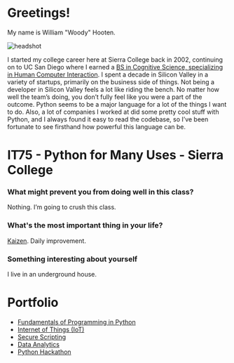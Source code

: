 # Greetings!

My name is William "Woody" Hooten.

![headshot](https://i.imgur.com/MaRaAhW.png) 

I started my college career here at Sierra College back in 2002, continuing on to UC San Diego where I earned a [BS in Cognitive Science, specializing in Human Computer Interaction](https://i.imgur.com/v5i7GDu.jpg). I spent a decade in Silicon Valley in a variety of startups, primarily on the business side of things. Not being a developer in Silicon Valley feels a lot like riding the bench. No matter how well the team’s doing, you don’t fully feel like you were a part of the outcome. Python seems to be a major language for a lot of the things I want to do. Also, a lot of companies I worked at did some pretty cool stuff with Python, and I always found it easy to read the codebase, so I’ve been fortunate to see firsthand how powerful this language can be.

# IT75 - Python for Many Uses - Sierra College

### What might prevent you from doing well in this class?
Nothing. I’m going to crush this class.

### What's the most important thing in your life?
[Kaizen](https://en.wikipedia.org/wiki/Kaizen). Daily improvement.

### Something interesting about yourself
I live in an underground house.


# Portfolio

- [Fundamentals of Programming in Python](Fundamentals_of_Programming_in_Python.md)
- [Internet of Things (IoT)](iot.md)
- [Secure Scripting](secure_scripting.md)
- [Data Analytics](Data_Analytics.md)
- [Python Hackathon](Python_Hackathon.md)
